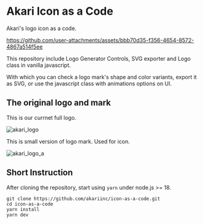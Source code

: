 # Akari Icon as a Code

Akari's logo icon as a code.



https://github.com/user-attachments/assets/bbb70d35-f356-4654-8572-4867a514f5ee



This repository include Logo Generator Controls, SVG exporter and Logo class in vanilla javascript.

With which you can check a logo mark's shape and color variants, export it as SVG, or use the javascript class with animations options on UI.

## The original logo and mark

This is our currnet full logo.

![akari_logo](https://github.com/user-attachments/assets/81983055-e369-4ea1-b8e2-657933d07948)

This is small version of logo mark. Used for icon.

![akari_logo_a](https://github.com/user-attachments/assets/7f8610fd-bc2b-4483-bf0a-63565eabe272)


## Short Instruction

After cloning the repository, start using `yarn` under node.js >= 18.

```shell
git clone https://github.com/akariinc/icon-as-a-code.git
cd icon-as-a-code
yarn install
yarn dev
```


